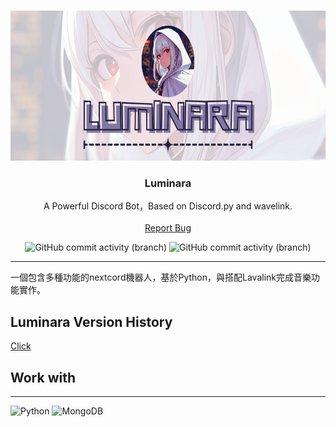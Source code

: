 <br/>
<p align="center">
  <a href="https://github.com/EarthlyEric/Luminara">
    <img src="/res/logo/Luminara_Banner_Github.png" alt="Logo" width="680" height="240">
  </a>

  <h3 align="center">Luminara</h3>

  <p align="center">
    A Powerful Discord Bot，Based on Discord.py and wavelink.
    <br/>
    <br/>
    <a href="https://github.com/EarthlyEric/Luminara/issues">Report Bug</a>
    
  </p>
</p>
<p align="center">
    <img alt="GitHub commit activity (branch)" src="https://img.shields.io/github/commit-activity/t/EarthlyEric/Luminara/master?label=%22master%22%20commits">
    <img alt="GitHub commit activity (branch)" src="https://img.shields.io/github/commit-activity/t/EarthlyEric/Luminara/dev?label=%22dev%22%20commits">
</p>

---


一個包含多種功能的nextcord機器人，基於Python，與搭配Lavalink完成音樂功能實作。
## Luminara Version History
[Click](VersionHistory.MD)

## Work with
---
![Python](https://img.shields.io/badge/python-3670A0?style=for-the-badge&logo=python&logoColor=ffdd54)
![MongoDB](https://img.shields.io/badge/MongoDB-%234ea94b.svg?style=for-the-badge&logo=mongodb&logoColor=white)

